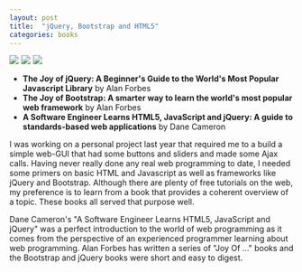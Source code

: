 ```yaml
---
layout: post
title:  "jQuery, Bootstrap and HTML5"
categories: books
---
```


<a target="_blank"  href="https://www.amazon.com/gp/product/1495269361/ref=as_li_tl?ie=UTF8&camp=1789&creative=9325&creativeASIN=1495269361&linkCode=as2&tag=42models-20&linkId=e5a963462662f3ccda287f15faecd32a"><img border="0" src="//ws-na.amazon-adsystem.com/widgets/q?_encoding=UTF8&MarketPlace=US&ASIN=1495269361&ServiceVersion=20070822&ID=AsinImage&WS=1&Format=_SL160_&tag=42models-20" ></a><img src="//ir-na.amazon-adsystem.com/e/ir?t=42models-20&l=am2&o=1&a=1495269361" width="1" height="1" border="0" alt="" style="border:none !important; margin:0px !important;" />
<a target="_blank"  href="https://www.amazon.com/gp/product/B00MTT8PUC/ref=as_li_tl?ie=UTF8&camp=1789&creative=9325&creativeASIN=B00MTT8PUC&linkCode=as2&tag=42models-20&linkId=9e43e490e4d007d0837c0fb6ce387e3b"><img border="0" src="//ws-na.amazon-adsystem.com/widgets/q?_encoding=UTF8&MarketPlace=US&ASIN=B00MTT8PUC&ServiceVersion=20070822&ID=AsinImage&WS=1&Format=_SL160_&tag=42models-20" ></a><img src="//ir-na.amazon-adsystem.com/e/ir?t=42models-20&l=am2&o=1&a=B00MTT8PUC" width="1" height="1" border="0" alt="" style="border:none !important; margin:0px !important;" />
<a target="_blank"  href="https://www.amazon.com/gp/product/1493692615/ref=as_li_tl?ie=UTF8&camp=1789&creative=9325&creativeASIN=1493692615&linkCode=as2&tag=42models-20&linkId=8f3ad7db0fc4695b9ab0984ed308399e"><img border="0" src="//ws-na.amazon-adsystem.com/widgets/q?_encoding=UTF8&MarketPlace=US&ASIN=1493692615&ServiceVersion=20070822&ID=AsinImage&WS=1&Format=_SL160_&tag=42models-20" ></a><img src="//ir-na.amazon-adsystem.com/e/ir?t=42models-20&l=am2&o=1&a=1493692615" width="1" height="1" border="0" alt="" style="border:none !important; margin:0px !important;" />

- **The Joy of jQuery: A Beginner's Guide to the World's Most Popular Javascript Library** by Alan Forbes
- **The Joy of Bootstrap: A smarter way to learn the world's most popular web framework** by Alan Forbes
- **A Software Engineer Learns HTML5, JavaScript and jQuery: A guide to standards-based web applications** by Dane Cameron

I was working on a personal project last year that required me to a build a simple web-GUI that had some buttons and sliders and made some Ajax calls. Having never really done any real web programming to date, I needed some primers on basic HTML and Javascript as well as frameworks like jQuery and Bootstrap. Although there are plenty of free tutorials on the web, my preference is to learn from a book that provides a coherent overview of a topic. These books all served that purpose well.

Dane Cameron's "A Software Engineer Learns HTML5, JavaScript and jQuery" was a perfect introduction to the world of web programming as it comes from the perspective of an experienced programmer learning about web programming. Alan Forbes has written a series of "Joy Of ..." books and the Bootstrap and jQuery books were short and easy to digest.